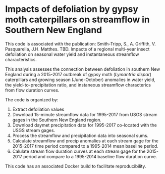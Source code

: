 # Impacts of defoliation by gypsy moth caterpillars on streamflow in Southern New England

This code is associated with the publication: Smith-Tripp, S., A. Griffith, V. Pasquarella, J.H. Matthes. TBD. Impacts of a regional multi-year insect defoliation on seasonal water yield and instantaneous streamflow characteristics.

This analysis assesses the connection between defoliation in southern New England during a 2015-2017 outbreak of gypsy moth (*Lymantria dispar*) caterpillars and growing season (June-October) anomalies in water yield, the yield-to-precipitation ratio, and instaneous streamflow characterics from flow duration curves.

The code is organized by: 
1. Extract defoliation values 
2. Download 15-minute streamflow data for 1995-2017 from USGS stream gages in the Southern New England region. 
3. Download daymet precipitation data for 1995-2017 co-located with the USGS stream gages.
4. Process the streamflow and precipitation data into seasonal sums.
5. Calculate streamflow and precip anomalies at each stream gage for the 2015-2017 time period compared to a 1995-2014 mean baseline period.
6. Calulate stream flow duration curves at each stream gage for the 2015-2017 period and compare to a 1995-2014 baseline flow duration curve.

This code has an associated Docker build to facilitate reproducibility. 
